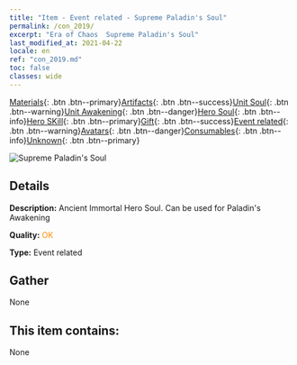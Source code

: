 ```yaml
---
title: "Item - Event related - Supreme Paladin's Soul"
permalink: /con_2019/
excerpt: "Era of Chaos  Supreme Paladin's Soul"
last_modified_at: 2021-04-22
locale: en
ref: "con_2019.md"
toc: false
classes: wide
---
```

 [Materials](/Items/){: .btn .btn--primary}[Artifacts](/Items/Artifacts/){: .btn .btn--success}[Unit Soul](/Items/UnitSoul/){: .btn .btn--warning}[Unit Awakening](/Items/UnitAwakening/){: .btn .btn--danger}[Hero Soul](/Items/HeroSoul/){: .btn .btn--info}[Hero SKill](/Items/HeroSkill/){: .btn .btn--primary}[Gift](/Items/Gift/){: .btn .btn--success}[Event related](/Items/Events/){: .btn .btn--warning}[Avatars](/Items/Avatars/){: .btn .btn--danger}[Consumables](/Items/Consumables/){: .btn .btn--info}[Unknown](/Items/Unknown/){: .btn .btn--primary}

 ![Supreme Paladin's Soul](/images/t/juexing_108.png)

## Details
 **Description:** Ancient Immortal Hero Soul. Can be used for Paladin's Awakening

 **Quality:** <span style="color: #FF8C00">OK</span>

 **Type:** Event related

## Gather

  None

## This item contains:

  None


